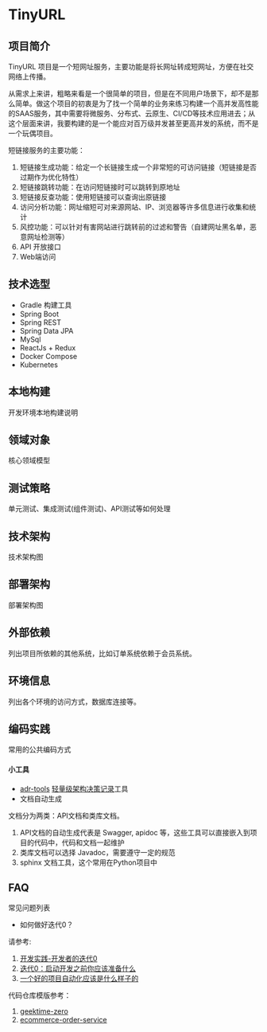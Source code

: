 
# TinyURL

## 项目简介

TinyURL 项目是一个短网址服务，主要功能是将长网址转成短网址，方便在社交网络上传播。

从需求上来讲，粗略来看是一个很简单的项目，但是在不同用户场景下，却不是那么简单。做这个项目的初衷是为了找一个简单的业务来练习构建一个高并发高性能的SAAS服务，其中需要将微服务、分布式、云原生、CI/CD等技术应用进去；从这个层面来讲，我要构建的是一个能应对百万级并发甚至更高并发的系统，而不是一个玩偶项目。

短链接服务的主要功能：
1. 短链接生成功能：给定一个长链接生成一个非常短的可访问链接（短链接是否过期作为优化特性）
2. 短链接跳转功能：在访问短链接时可以跳转到原地址
3. 短链接反查功能：使用短链接可以查询出原链接
4. 访问分析功能：网址缩短可对来源网站、IP、浏览器等许多信息进行收集和统计
5. 风控功能：可以针对有害网站进行跳转前的过滤和警告（自建网址黑名单，恶意网址检测等）
6. API 开放接口
7. Web端访问

## 技术选型

- Gradle 构建工具
- Spring Boot
- Spring REST
- Spring Data JPA
- MySql
- ReactJs + Redux
- Docker Compose
- Kubernetes

## 本地构建

开发环境本地构建说明

## 领域对象

核心领域模型

## 测试策略

单元测试、集成测试(组件测试)、API测试等如何处理

## 技术架构

技术架构图

## 部署架构

部署架构图

## 外部依赖

列出项目所依赖的其他系统，比如订单系统依赖于会员系统。

## 环境信息

列出各个环境的访问方式，数据库连接等。

## 编码实践

常用的公共编码方式

#### 小工具

- [adr-tools](https://github.com/npryce/adr-tools/blob/master/INSTALL.md) [轻量级架构决策记录](https://www.thoughtworks.com/radar/techniques/lightweight-architecture-decision-records)工具
- 文档自动生成

文档分为两类：API文档和类库文档。
1. API文档的自动生成代表是 Swagger, apidoc 等，这些工具可以直接嵌入到项目的代码中，代码和文档一起维护
2. 类库文档可以选择 Javadoc，需要遵守一定的规范
3. sphinx 文档工具，这个常用在Python项目中

## FAQ

常见问题列表

- 如何做好迭代0？

请参考:
1. [开发实践-开发者的迭代0](https://insights.thoughtworks.cn/backend-development-iteration0/)
2. [迭代0：启动开发之前你应该准备什么](https://time.geekbang.org/column/article/77294)
3. [一个好的项目自动化应该是什么样子的](https://time.geekbang.org/column/article/86561)

代码仓库模版参考：
1. [geektime-zero](https://github.com/dreamhead/geektime-zero)
2. [ecommerce-order-service](https://github.com/e-commerce-sample/ecommerce-order-service)
